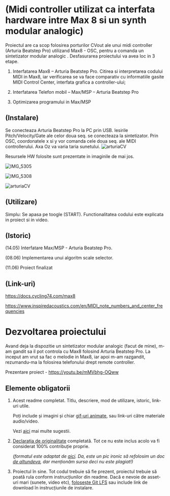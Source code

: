 # (Midi controller utilizat ca interfata hardware intre Max 8 si un synth modular analogic)

Proiectul are ca scop folosirea porturilor CVout ale unui midi controller (Arturia Beatstep Pro) utilizand Max8 - OSC, pentru a comanda un sintetizator modular analogic . Desfasurarea proiectului va avea loc in 3 etape.

1)	Interfatarea Max8 – Arturia Beatstep Pro. Citirea si interpretarea codului MIDI in Max8, iar verificarea se va face comparativ cu informatiile gasite MIDI Control Center, interfata grafica a controller-ului;

2)	Interfatarea Telefon mobil – Max/MSP – Arturia Beatstep Pro 

3)	Optimizarea programului in Max/MSP


## (Instalare)
Se conecteaza Arturia Beatstep Pro la PC prin USB. Iesirile Pitch/Velocity/Gate ale celor doua seq. se conecteaza la sintetizator. Prin OSC, coordonatele x si y vor comanda cele doua seq. ale MIDI controllerului. Axa Oz va varia taria sunetului. 
![arturiaCV](https://user-images.githubusercontent.com/84208189/121741285-f8d6c880-cb06-11eb-9685-22a7adb83c37.png)

Resursele HW folosite sunt prezentate in imaginile de mai jos.

![IMG_5305](https://user-images.githubusercontent.com/84208189/121739413-3f76f380-cb04-11eb-9c36-b548c705e326.JPG)

![IMG_5308](https://user-images.githubusercontent.com/84208189/121739466-53baf080-cb04-11eb-8e99-1fd7afb5ebab.JPG)

![arturiaCV](https://user-images.githubusercontent.com/84208189/121741633-76023d80-cb07-11eb-88d8-57e1f246f2d4.png)



## (Utilizare)
Simplu: Se apasa pe toogle (START). Functionalitatea codului este explicata in proiect si in video.


## (Istoric)

(14.05) Interfatare Max/MSP - Arturia Beatstep Pro. 

(08.06) Implementarea unui algoritm scale selector.

(11.06) Proiect finalizat 

## (Link-uri)
https://docs.cycling74.com/max8

https://www.inspiredacoustics.com/en/MIDI_note_numbers_and_center_frequencies

# Dezvoltarea proiectului

Avand deja la dispozitie un sintetizator modular analogic (facut de mine), m-am gandit sa il pot controla cu Max8 folosind Arturia Beatstep Pro. La inceput am vrut sa fac o melodie in Max8, iar apoi m-am razgandit, rezumandu-ma la folosirea telefonului drept remote controller. 

Prezentare proiect - https://youtu.be/mMVbhg-OQww

## Elemente obligatorii

1. Acest readme completat. Titlu, descriere, mod de utilizare, istoric, link-uri utile.

   Poți include și imagini și chiar [gif-uri animate](https://www.screentogif.com/), sau link-uri către materiale audio/video.
   
   Vezi [aici](https://charlesmartin.com.au/blog/2020/08/09/student-project-repository) mai multe sugestii.

2. [Declarația de originalitate](statement-of-originality.yml) completată. Tot ce nu este inclus acolo va fi considerat 100% contribuție proprie.

    *(formatul este adaptat de [aici](https://gitlab.cecs.anu.edu.au/comp1720/2018/comp1720-2018-major-project/-/blob/master/statement-of-originality.yml). Da, este un pic ironic să refolosim un doc [de altundeva](https://cs.anu.edu.au/courses/comp1720/resources/faq/#how-do-i-fill-out-my-statement-of-originality), dar menționăm sursa deci nu este plagiat!)*

3. Proiectul în sine. Tot codul trebuie să fie prezent, proiectul trebuie să poată rula conform instrucțiunilor din readme. Dacă e nevoie de asset-uri mari (sunete, video etc), [folosește Git LFS](https://git-lfs.github.com/) sau include link de download în instrucțiunile de instalare.

